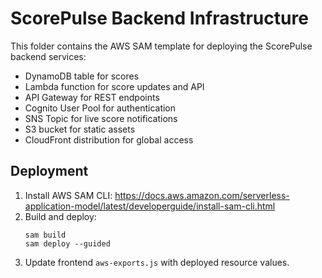 # ScorePulse Backend Infrastructure

This folder contains the AWS SAM template for deploying the ScorePulse backend services:
- DynamoDB table for scores
- Lambda function for score updates and API
- API Gateway for REST endpoints
- Cognito User Pool for authentication
- SNS Topic for live score notifications
- S3 bucket for static assets
- CloudFront distribution for global access

## Deployment

1. Install AWS SAM CLI: https://docs.aws.amazon.com/serverless-application-model/latest/developerguide/install-sam-cli.html
2. Build and deploy:
   ```
   sam build
   sam deploy --guided
   ```
3. Update frontend `aws-exports.js` with deployed resource values.
